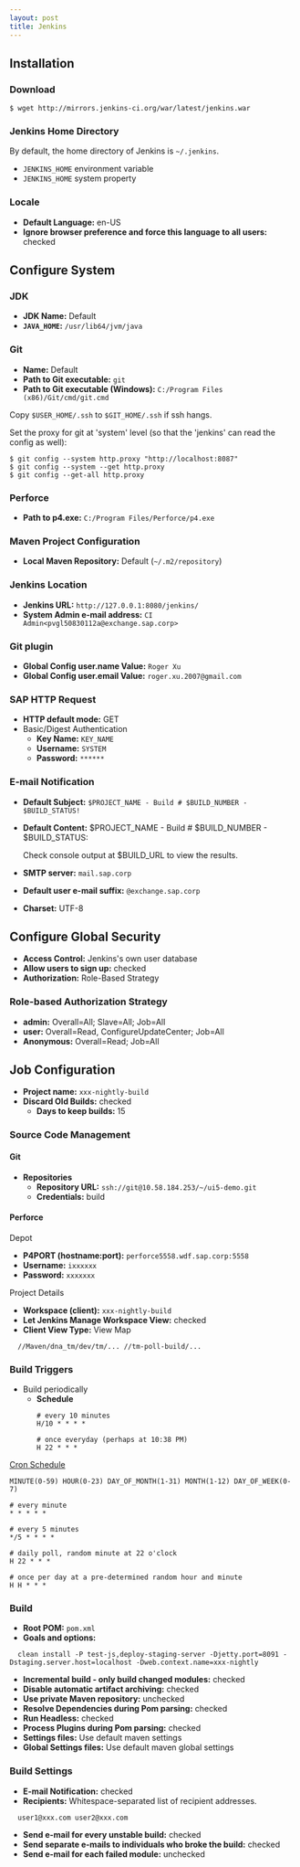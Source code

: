 ```yaml
---
layout: post
title: Jenkins
---
```


## Installation

### Download

    $ wget http://mirrors.jenkins-ci.org/war/latest/jenkins.war

### Jenkins Home Directory

By default, the home directory of Jenkins is `~/.jenkins`.

- `JENKINS_HOME` environment variable
- `JENKINS_HOME` system property

### Locale


- **Default Language:** en-US
- **Ignore browser preference and force this language to all users:** checked


## Configure System

### JDK

- **JDK Name:** Default
- **`JAVA_HOME`:** `/usr/lib64/jvm/java`


### Git

- **Name:** Default
- **Path to Git executable:** `git`
- **Path to Git executable (Windows):** `C:/Program Files (x86)/Git/cmd/git.cmd`

Copy `$USER_HOME/.ssh` to `$GIT_HOME/.ssh` if ssh hangs.

Set the proxy for git at 'system' level (so that the 'jenkins' can read the config as well):

    $ git config --system http.proxy "http://localhost:8087"
    $ git config --system --get http.proxy
    $ git config --get-all http.proxy

### Perforce

- **Path to p4.exe:** `C:/Program Files/Perforce/p4.exe`

### Maven Project Configuration

- **Local Maven Repository:** Default (`~/.m2/repository`)


### Jenkins Location

- **Jenkins URL:** `http://127.0.0.1:8080/jenkins/`
- **System Admin e-mail address:** `CI Admin<pvgl50830112a@exchange.sap.corp>`


### Git plugin

- **Global Config user.name Value:** `Roger Xu`
- **Global Config user.email Value:** `roger.xu.2007@gmail.com`

### SAP HTTP Request

- **HTTP default mode:** GET
- Basic/Digest Authentication
  - **Key Name:** `KEY_NAME`
  - **Username:** `SYSTEM`
  - **Password:** `******`

### E-mail Notification

- **Default Subject:** `$PROJECT_NAME - Build # $BUILD_NUMBER - $BUILD_STATUS!`
- **Default Content:**
    $PROJECT_NAME - Build # $BUILD_NUMBER - $BUILD_STATUS:

    Check console output at $BUILD_URL to view the results.
- **SMTP server:** `mail.sap.corp`
- **Default user e-mail suffix:** `@exchange.sap.corp`
- **Charset:** UTF-8


## Configure Global Security

- **Access Control:** Jenkins's own user database
- **Allow users to sign up:** checked
- **Authorization:** Role-Based Strategy

### Role-based Authorization Strategy

- **admin:** Overall=All; Slave=All; Job=All
- **user:** Overall=Read, ConfigureUpdateCenter; Job=All
- **Anonymous:** Overall=Read; Job=All


## Job Configuration

- **Project name:** `xxx-nightly-build`
- **Discard Old Builds:** checked
  - **Days to keep builds:** 15

### Source Code Management

#### Git

- **Repositories**
  - **Repository URL:** `ssh://git@10.58.184.253/~/ui5-demo.git`
  - **Credentials:** build

#### Perforce

Depot

- **P4PORT (hostname:port):** `perforce5558.wdf.sap.corp:5558`
- **Username:** `ixxxxxx`
- **Password:** `xxxxxxx`

Project Details

- **Workspace (client):** `xxx-nightly-build`
- **Let Jenkins Manage Workspace View:** checked
- **Client View Type:** View Map
```
  //Maven/dna_tm/dev/tm/... //tm-poll-build/...
```

### Build Triggers

- Build periodically
  - **Schedule**
    ```
    # every 10 minutes
    H/10 * * * *

    # once everyday (perhaps at 10:38 PM)
    H 22 * * *
    ```

[Cron Schedule](https://en.wikipedia.org/wiki/Cron)

```
MINUTE(0-59) HOUR(0-23) DAY_OF_MONTH(1-31) MONTH(1-12) DAY_OF_WEEK(0-7)

# every minute
* * * * *

# every 5 minutes
*/5 * * * *

# daily poll, random minute at 22 o'clock
H 22 * * *

# once per day at a pre-determined random hour and minute
H H * * *
```

### Build

- **Root POM:** `pom.xml`
- **Goals and options:**
```
  clean install -P test-js,deploy-staging-server -Djetty.port=8091 -Dstaging.server.host=localhost -Dweb.context.name=xxx-nightly
```
- **Incremental build - only build changed modules:** checked
- **Disable automatic artifact archiving:** checked
- **Use private Maven repository:** unchecked
- **Resolve Dependencies during Pom parsing:** checked
- **Run Headless:** checked
- **Process Plugins during Pom parsing:** checked
- **Settings files:** Use default maven settings
- **Global Settings files:** Use default maven global settings

### Build Settings

- **E-mail Notification:** checked
- **Recipients:** Whitespace-separated list of recipient addresses.
```
  user1@xxx.com user2@xxx.com
```
- **Send e-mail for every unstable build:** checked
- **Send separate e-mails to individuals who broke the build:** checked
- **Send e-mail for each failed module:** unchecked
